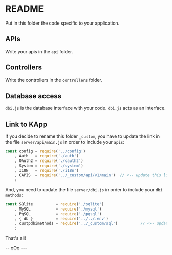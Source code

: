 # README

Put in this folder the code specific to your application.


## APIs

Write your apis in the `api` folder.


## Controllers

Write the controllers in the `controllers` folder.


## Database access

`dbi.js` is the database interface with your code. `dbi.js` acts as an interface.


## Link to KApp

If you decide to rename this folder `_custom`, you have to update the link in the file `server/api/main.js` in order to include your `apis`:

```javascript
const config = require('../config')
    , Auth   = require('./auth')
    , OAuth2 = require('./oauth2')
    , System = require('./system')
    , I18N   = require('./i18n')
    , CAPIS  = require('../_custom/api/v1/main')  // <-- update this line
    ;
```

And, you need to update the file `server/dbi.js` in order to include your `dbi methods`:

```javascript
const SQlite          = require('./sqlite')
    , MySQL           = require('./mysql')
    , PgSQL           = require('./pgsql')
    , { db }          = require('../../.env')
    , custpdbimethods = require('../_custom/sql')          // <-- update
    ;
```


That's all!

-- oOo ---
